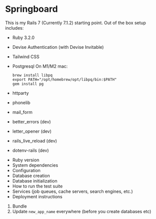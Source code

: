 # Springboard
This is my Rails 7 (Currently 7.1.2) starting point. Out of the box setup includes: 

- Ruby 3.2.0
- Devise Authentication (with Devise Invitable)
- Tailwind CSS
- Postgresql
On M1/M2 mac: 
    ```
    brew install libpq
    export PATH="/opt/homebrew/opt/libpq/bin:$PATH"
    gem install pg
    ```

- httparty
- phonelib
- mail_form 
- better_errors (dev)
- letter_opener (dev)
- rails_live_reload (dev)
- dotenv-rails (dev)

* Ruby version
* System dependencies
* Configuration
* Database creation
* Database initialization
* How to run the test suite
* Services (job queues, cache servers, search engines, etc.)
* Deployment instructions

1. Bundle
2. Update `new_app_name` everywhere (before you create databases etc)
